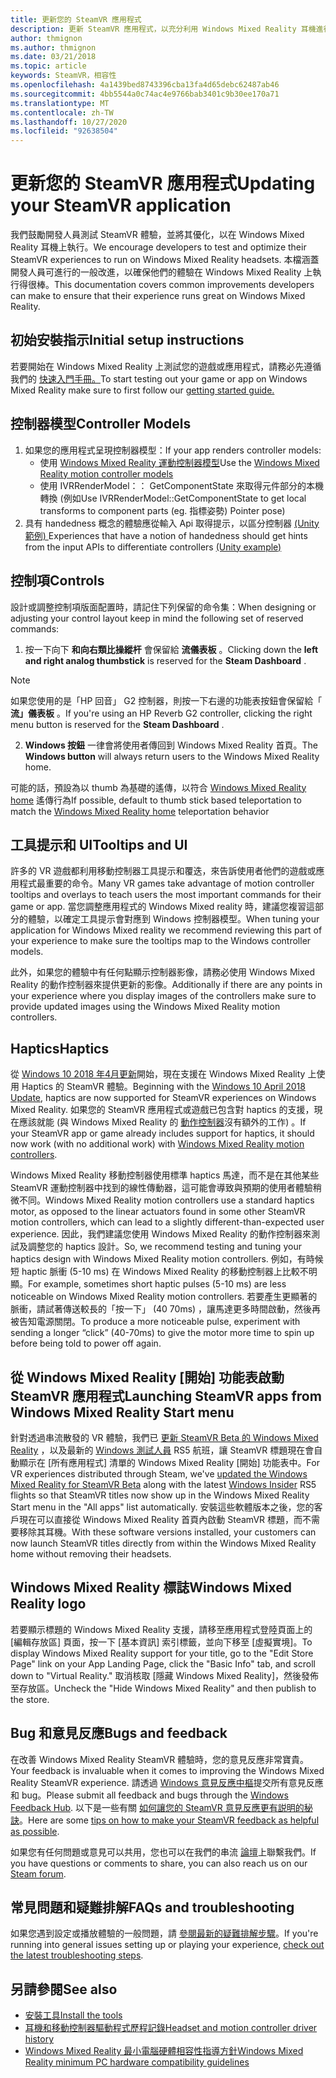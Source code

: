 ```yaml
---
title: 更新您的 SteamVR 應用程式
description: 更新 SteamVR 應用程式，以充分利用 Windows Mixed Reality 耳機進行相容性的最佳做法。
author: thmignon
ms.author: thmignon
ms.date: 03/21/2018
ms.topic: article
keywords: SteamVR，相容性
ms.openlocfilehash: 4a1439bed8743396cba13fa4d65debc62487ab46
ms.sourcegitcommit: 4bb5544a0c74ac4e9766bab3401c9b30ee170a71
ms.translationtype: MT
ms.contentlocale: zh-TW
ms.lasthandoff: 10/27/2020
ms.locfileid: "92638504"
---
```

# <a name="updating-your-steamvr-application"></a><span data-ttu-id="d8601-104">更新您的 SteamVR 應用程式</span><span class="sxs-lookup"><span data-stu-id="d8601-104">Updating your SteamVR application</span></span>
<span data-ttu-id="d8601-105">我們鼓勵開發人員測試 SteamVR 體驗，並將其優化，以在 Windows Mixed Reality 耳機上執行。</span><span class="sxs-lookup"><span data-stu-id="d8601-105">We encourage developers to test and optimize their SteamVR experiences to run on Windows Mixed Reality headsets.</span></span> <span data-ttu-id="d8601-106">本檔涵蓋開發人員可進行的一般改進，以確保他們的體驗在 Windows Mixed Reality 上執行得很棒。</span><span class="sxs-lookup"><span data-stu-id="d8601-106">This documentation covers common improvements developers can make to ensure that their experience runs great on Windows Mixed Reality.</span></span>

## <a name="initial-setup-instructions"></a><span data-ttu-id="d8601-107">初始安裝指示</span><span class="sxs-lookup"><span data-stu-id="d8601-107">Initial setup instructions</span></span>

<span data-ttu-id="d8601-108">若要開始在 Windows Mixed Reality 上測試您的遊戲或應用程式，請務必先遵循我們的 [快速入門手冊。](https://aka.ms/WindowsMixedRealitySteamVR)</span><span class="sxs-lookup"><span data-stu-id="d8601-108">To start testing out your game or app on Windows Mixed Reality make sure to first follow our [getting started guide.](https://aka.ms/WindowsMixedRealitySteamVR)</span></span>

## <a name="controller-models"></a><span data-ttu-id="d8601-109">控制器模型</span><span class="sxs-lookup"><span data-stu-id="d8601-109">Controller Models</span></span>
1. <span data-ttu-id="d8601-110">如果您的應用程式呈現控制器模型：</span><span class="sxs-lookup"><span data-stu-id="d8601-110">If your app renders controller models:</span></span>
    * <span data-ttu-id="d8601-111">使用 [Windows Mixed Reality 運動控制器模型](../../design/motion-controllers.md#rendering-the-motion-controller-model)</span><span class="sxs-lookup"><span data-stu-id="d8601-111">Use the [Windows Mixed Reality motion controller models](../../design/motion-controllers.md#rendering-the-motion-controller-model)</span></span>
    * <span data-ttu-id="d8601-112">使用 IVRRenderModel：： GetComponentState 來取得元件部分的本機轉換 (例如</span><span class="sxs-lookup"><span data-stu-id="d8601-112">Use IVRRenderModel::GetComponentState to get local transforms to component parts (eg.</span></span> <span data-ttu-id="d8601-113">指標姿勢) </span><span class="sxs-lookup"><span data-stu-id="d8601-113">Pointer pose)</span></span>
2. <span data-ttu-id="d8601-114">具有 handedness 概念的體驗應從輸入 Api 取得提示，以區分控制器 [ (Unity 範例) ](../unity/gestures-and-motion-controllers-in-unity.md#unity-buttonaxis-mapping-table)</span><span class="sxs-lookup"><span data-stu-id="d8601-114">Experiences that have a notion of handedness should get hints from the input APIs to differentiate controllers [(Unity example)](../unity/gestures-and-motion-controllers-in-unity.md#unity-buttonaxis-mapping-table)</span></span>

## <a name="controls"></a><span data-ttu-id="d8601-115">控制項</span><span class="sxs-lookup"><span data-stu-id="d8601-115">Controls</span></span>

<span data-ttu-id="d8601-116">設計或調整控制項版面配置時，請記住下列保留的命令集：</span><span class="sxs-lookup"><span data-stu-id="d8601-116">When designing or adjusting your control layout keep in mind the following set of reserved commands:</span></span>
1. <span data-ttu-id="d8601-117">按一下向下 **和向右類比操縱杆** 會保留給 **流儀表板** 。</span><span class="sxs-lookup"><span data-stu-id="d8601-117">Clicking down the **left and right analog thumbstick** is reserved for the **Steam Dashboard** .</span></span>

> [!NOTE]
> <span data-ttu-id="d8601-118">如果您使用的是「HP 回音」 G2 控制器，則按一下右邊的功能表按鈕會保留給「 **流」儀表板** 。</span><span class="sxs-lookup"><span data-stu-id="d8601-118">If you're using an HP Reverb G2 controller, clicking the right menu button is reserved for the **Steam Dashboard** .</span></span>

2. <span data-ttu-id="d8601-119">**Windows 按鈕** 一律會將使用者傳回到 Windows Mixed Reality 首頁。</span><span class="sxs-lookup"><span data-stu-id="d8601-119">The **Windows button** will always return users to the Windows Mixed Reality home.</span></span>

<span data-ttu-id="d8601-120">可能的話，預設為以 thumb 為基礎的遙傳，以符合 [Windows Mixed Reality home](../../discover/navigating-the-windows-mixed-reality-home.md#getting-around-your-home) 遙傳行為</span><span class="sxs-lookup"><span data-stu-id="d8601-120">If possible, default to thumb stick based teleportation to match the [Windows Mixed Reality home](../../discover/navigating-the-windows-mixed-reality-home.md#getting-around-your-home) teleportation behavior</span></span>

## <a name="tooltips-and-ui"></a><span data-ttu-id="d8601-121">工具提示和 UI</span><span class="sxs-lookup"><span data-stu-id="d8601-121">Tooltips and UI</span></span>

<span data-ttu-id="d8601-122">許多的 VR 遊戲都利用移動控制器工具提示和覆迭，來告訴使用者他們的遊戲或應用程式最重要的命令。</span><span class="sxs-lookup"><span data-stu-id="d8601-122">Many VR games take advantage of motion controller tooltips and overlays to teach users the most important commands for their game or app.</span></span> <span data-ttu-id="d8601-123">當您調整應用程式的 Windows Mixed reality 時，建議您複習這部分的體驗，以確定工具提示會對應到 Windows 控制器模型。</span><span class="sxs-lookup"><span data-stu-id="d8601-123">When tuning your application for Windows Mixed reality we recommend reviewing this part of your experience to make sure the tooltips map to the Windows controller models.</span></span>

<span data-ttu-id="d8601-124">此外，如果您的體驗中有任何點顯示控制器影像，請務必使用 Windows Mixed Reality 的動作控制器來提供更新的影像。</span><span class="sxs-lookup"><span data-stu-id="d8601-124">Additionally if there are any points in your experience where you display images of the controllers make sure to provide updated images using the Windows Mixed Reality motion controllers.</span></span>

## <a name="haptics"></a><span data-ttu-id="d8601-125">Haptics</span><span class="sxs-lookup"><span data-stu-id="d8601-125">Haptics</span></span>

<span data-ttu-id="d8601-126">從 [Windows 10 2018 年4月更新](https://docs.microsoft.com/windows/mixed-reality/enthusiast-guide/release-notes-april-2018)開始，現在支援在 Windows Mixed Reality 上使用 Haptics 的 SteamVR 體驗。</span><span class="sxs-lookup"><span data-stu-id="d8601-126">Beginning with the [Windows 10 April 2018 Update](https://docs.microsoft.com/windows/mixed-reality/enthusiast-guide/release-notes-april-2018), haptics are now supported for SteamVR experiences on Windows Mixed Reality.</span></span> <span data-ttu-id="d8601-127">如果您的 SteamVR 應用程式或遊戲已包含對 haptics 的支援，現在應該就能 (與 Windows Mixed Reality 的 [動作控制器](../../design/motion-controllers.md)沒有額外的工作) 。</span><span class="sxs-lookup"><span data-stu-id="d8601-127">If your SteamVR app or game already includes support for haptics, it should now work (with no additional work) with [Windows Mixed Reality motion controllers](../../design/motion-controllers.md).</span></span>

<span data-ttu-id="d8601-128">Windows Mixed Reality 移動控制器使用標準 haptics 馬達，而不是在其他某些 SteamVR 運動控制器中找到的線性傳動器，這可能會導致與預期的使用者體驗稍微不同。</span><span class="sxs-lookup"><span data-stu-id="d8601-128">Windows Mixed Reality motion controllers use a standard haptics motor, as opposed to the linear actuators found in some other SteamVR motion controllers, which can lead to a slightly different-than-expected user experience.</span></span> <span data-ttu-id="d8601-129">因此，我們建議您使用 Windows Mixed Reality 的動作控制器來測試及調整您的 haptics 設計。</span><span class="sxs-lookup"><span data-stu-id="d8601-129">So, we recommend testing and tuning your haptics design with Windows Mixed Reality motion controllers.</span></span> <span data-ttu-id="d8601-130">例如，有時候短 haptic 脈衝 (5-10 ms) 在 Windows Mixed Reality 的移動控制器上比較不明顯。</span><span class="sxs-lookup"><span data-stu-id="d8601-130">For example, sometimes short haptic pulses (5-10 ms) are less noticeable on Windows Mixed Reality motion controllers.</span></span> <span data-ttu-id="d8601-131">若要產生更顯著的脈衝，請試著傳送較長的「按一下」 (40 70ms) ，讓馬達更多時間啟動，然後再被告知電源關閉。</span><span class="sxs-lookup"><span data-stu-id="d8601-131">To produce a more noticeable pulse, experiment with sending a longer “click” (40-70ms) to give the motor more time to spin up before being told to power off again.</span></span>

## <a name="launching-steamvr-apps-from-windows-mixed-reality-start-menu"></a><span data-ttu-id="d8601-132">從 Windows Mixed Reality [開始] 功能表啟動 SteamVR 應用程式</span><span class="sxs-lookup"><span data-stu-id="d8601-132">Launching SteamVR apps from Windows Mixed Reality Start menu</span></span>

<span data-ttu-id="d8601-133">針對透過串流散發的 VR 體驗，我們已 [更新 SteamVR Beta 的 Windows Mixed Reality](https://steamcommunity.com/games/719950/announcements/detail/1687045485866139800) ，以及最新的 [Windows 測試人員](https://insider.windows.com) RS5 航班，讓 SteamVR 標題現在會自動顯示在 [所有應用程式] 清單的 Windows Mixed Reality [開始] 功能表中。</span><span class="sxs-lookup"><span data-stu-id="d8601-133">For VR experiences distributed through Steam, we've [updated the Windows Mixed Reality for SteamVR Beta](https://steamcommunity.com/games/719950/announcements/detail/1687045485866139800) along with the latest [Windows Insider](https://insider.windows.com) RS5 flights so that SteamVR titles now show up in the Windows Mixed Reality Start menu in the "All apps" list automatically.</span></span> <span data-ttu-id="d8601-134">安裝這些軟體版本之後，您的客戶現在可以直接從 Windows Mixed Reality 首頁內啟動 SteamVR 標題，而不需要移除其耳機。</span><span class="sxs-lookup"><span data-stu-id="d8601-134">With these software versions installed, your customers can now launch SteamVR titles directly from within the Windows Mixed Reality home without removing their headsets.</span></span>

## <a name="windows-mixed-reality-logo"></a><span data-ttu-id="d8601-135">Windows Mixed Reality 標誌</span><span class="sxs-lookup"><span data-stu-id="d8601-135">Windows Mixed Reality logo</span></span>

<span data-ttu-id="d8601-136">若要顯示標題的 Windows Mixed Reality 支援，請移至應用程式登陸頁面上的 [編輯存放區] 頁面，按一下 [基本資訊] 索引標籤，並向下移至 [虛擬實境]。</span><span class="sxs-lookup"><span data-stu-id="d8601-136">To display Windows Mixed Reality support for your title, go to the "Edit Store Page" link on your App Landing Page, click the "Basic Info" tab, and scroll down to "Virtual Reality."</span></span> <span data-ttu-id="d8601-137">取消核取 [隱藏 Windows Mixed Reality]，然後發佈至存放區。</span><span class="sxs-lookup"><span data-stu-id="d8601-137">Uncheck the "Hide Windows Mixed Reality" and then publish to the store.</span></span>

## <a name="bugs-and-feedback"></a><span data-ttu-id="d8601-138">Bug 和意見反應</span><span class="sxs-lookup"><span data-stu-id="d8601-138">Bugs and feedback</span></span>

<span data-ttu-id="d8601-139">在改善 Windows Mixed Reality SteamVR 體驗時，您的意見反應非常寶貴。</span><span class="sxs-lookup"><span data-stu-id="d8601-139">Your feedback is invaluable when it comes to improving the Windows Mixed Reality SteamVR experience.</span></span> <span data-ttu-id="d8601-140">請透過 [Windows 意見反應中樞](https://docs.microsoft.com/windows/mixed-reality/enthusiast-guide/filing-feedback)提交所有意見反應和 bug。</span><span class="sxs-lookup"><span data-stu-id="d8601-140">Please submit all feedback and bugs through the [Windows Feedback Hub](https://docs.microsoft.com/windows/mixed-reality/enthusiast-guide/filing-feedback).</span></span> <span data-ttu-id="d8601-141">以下是一些有關 [如何讓您的 SteamVR 意見反應更有説明的秘訣](https://docs.microsoft.com/windows/mixed-reality/enthusiast-guide/using-steamvr-with-windows-mixed-reality#sharing-feedback-on-steamvr)。</span><span class="sxs-lookup"><span data-stu-id="d8601-141">Here are some [tips on how to make your SteamVR feedback as helpful as possible](https://docs.microsoft.com/windows/mixed-reality/enthusiast-guide/using-steamvr-with-windows-mixed-reality#sharing-feedback-on-steamvr).</span></span>

<span data-ttu-id="d8601-142">如果您有任何問題或意見可以共用，您也可以在我們的串流 [論壇](https://steamcommunity.com/app/719950/discussions/)上聯繫我們。</span><span class="sxs-lookup"><span data-stu-id="d8601-142">If you have questions or comments to share, you can also reach us on our [Steam forum](https://steamcommunity.com/app/719950/discussions/).</span></span>

## <a name="faqs-and-troubleshooting"></a><span data-ttu-id="d8601-143">常見問題和疑難排解</span><span class="sxs-lookup"><span data-stu-id="d8601-143">FAQs and troubleshooting</span></span>

<span data-ttu-id="d8601-144">如果您遇到設定或播放體驗的一般問題，請 [參閱最新的疑難排解步驟](https://docs.microsoft.com/windows/mixed-reality/enthusiast-guide/troubleshooting-windows-mixed-reality#steamvr)。</span><span class="sxs-lookup"><span data-stu-id="d8601-144">If you're running into general issues setting up or playing your experience, [check out the latest troubleshooting steps](https://docs.microsoft.com/windows/mixed-reality/enthusiast-guide/troubleshooting-windows-mixed-reality#steamvr).</span></span>

## <a name="see-also"></a><span data-ttu-id="d8601-145">另請參閱</span><span class="sxs-lookup"><span data-stu-id="d8601-145">See also</span></span>
* [<span data-ttu-id="d8601-146">安裝工具</span><span class="sxs-lookup"><span data-stu-id="d8601-146">Install the tools</span></span>](../install-the-tools.md)
* [<span data-ttu-id="d8601-147">耳機和移動控制器驅動程式歷程記錄</span><span class="sxs-lookup"><span data-stu-id="d8601-147">Headset and motion controller driver history</span></span>](https://docs.microsoft.com/windows/mixed-reality/enthusiast-guide/mixed-reality-software)
* [<span data-ttu-id="d8601-148">Windows Mixed Reality 最小電腦硬體相容性指導方針</span><span class="sxs-lookup"><span data-stu-id="d8601-148">Windows Mixed Reality minimum PC hardware compatibility guidelines</span></span>](https://docs.microsoft.com/windows/mixed-reality/enthusiast-guide/windows-mixed-reality-minimum-pc-hardware-compatibility-guidelines)
